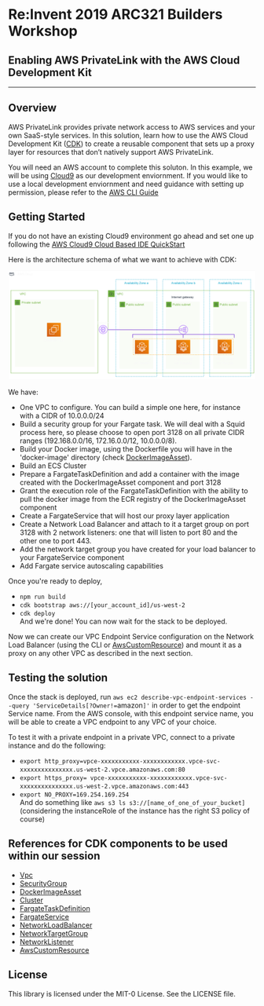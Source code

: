# Re:Invent 2019 ARC321  Builders Workshop
## Enabling AWS PrivateLink with the AWS Cloud Development Kit
---
## Overview

AWS PrivateLink provides private network access to AWS services and your own SaaS-style services. In this solution, learn how to use the AWS Cloud Development Kit ([CDK](https://aws.amazon.com/cdk/)) to create a reusable component that sets up a proxy layer for resources that don’t natively support AWS PrivateLink.

You will need an AWS account to complete this soluton.  In this example, we will be using [Cloud9](https://aws.amazon.com/cloud9/)  as our development enviornment.   If you would like to use a local development enviornment and need guidance with setting up permission, please refer to the [AWS CLI Guide](https://docs.aws.amazon.com/cli/latest/userguide/cli-chap-configure.html)


## Getting Started
If you do not have an existing Cloud9 environment go ahead and set one up following the [AWS Cloud9  Cloud Based IDE QuickStart](https://aws-quickstart.s3.amazonaws.com/quickstart-cloud9-ide/doc/aws-cloud9-cloud-based-ide.pdf)  

Here is the architecture schema of what we want to achieve with CDK:  

![Proxy layer](architecture.png)  

We have: 
 * One VPC to configure. You can build a simple one here, for instance with a CIDR of 10.0.0.0/24  
 * Build a security group for your Fargate task. We will deal with a Squid process here, so please choose to open port 3128 on all private CIDR ranges (192.168.0.0/16, 172.16.0.0/12, 10.0.0.0/8).
 * Build your Docker image, using the Dockerfile you will have in the 'docker-image' directory (check [DockerImageAsset](https://docs.aws.amazon.com/cdk/api/latest/docs/@aws-cdk_aws-ecr-assets.DockerImageAsset.html)).
 * Build an ECS Cluster
 * Prepare a FargateTaskDefinition and add a container with the image created with the DockerImageAsset component and port 3128
 * Grant the execution role of the FargateTaskDefinition with the ability to pull the docker image from the ECR registry of the DockerImageAsset component
 * Create a FargateService that will host our proxy layer application
 * Create a Network Load Balancer and attach to it a target group on port 3128 with 2 network listeners: one that will listen to port 80 and the other one to port 443.
 * Add the network target group you have created for your load balancer to your FargateService component
 * Add Fargate service autoscaling capabilities  
 
 Once you're ready to deploy,  
 * `npm run build`
 * `cdk bootstrap aws://[your_account_id]/us-west-2`
 * `cdk deploy`  
And we're done! You can now wait for the stack to be deployed.

Now we can create our VPC Endpoint Service configuration on the Network Load Balancer (using the CLI or [AwsCustomResource](https://docs.aws.amazon.com/cdk/api/latest/docs/@aws-cdk_custom-resources.AwsCustomResource.html)) and mount it as a proxy on any other VPC as described in the next section.

## Testing the solution  

Once the stack is deployed, run `aws ec2 describe-vpc-endpoint-services --query 'ServiceDetails[?Owner!=`amazon`]'` in order to get the endpoint Service name. From the AWS console, with this endpoint service name, you will be able to create a VPC endpoint to any VPC of your choice.

To test it with a private endpoint in a private VPC, connect to a private instance and do the following:
* `export http_proxy=vpce-xxxxxxxxxxx-xxxxxxxxxxxx.vpce-svc-xxxxxxxxxxxxxxx.us-west-2.vpce.amazonaws.com:80`
* `export https_proxy= vpce-xxxxxxxxxxx-xxxxxxxxxxxx.vpce-svc-xxxxxxxxxxxxxxx.us-west-2.vpce.amazonaws.com:443`
* `export NO_PROXY=169.254.169.254`  
And do something like `aws s3 ls s3://[name_of_one_of_your_bucket]` (considering the instanceRole of the instance has the right S3 policy of course)

## References for CDK components to be used within our session

 * [Vpc](https://docs.aws.amazon.com/cdk/api/latest/docs/@aws-cdk_aws-ec2.Vpc.html)
 * [SecurityGroup](https://docs.aws.amazon.com/cdk/api/latest/docs/@aws-cdk_aws-ec2.SecurityGroup.html)
 * [DockerImageAsset](https://docs.aws.amazon.com/cdk/api/latest/docs/@aws-cdk_aws-ecr-assets.DockerImageAsset.html)
 * [Cluster](https://docs.aws.amazon.com/cdk/api/latest/docs/@aws-cdk_aws-ecs.Cluster.html)
 * [FargateTaskDefinition](https://docs.aws.amazon.com/cdk/api/latest/docs/@aws-cdk_aws-ecs.FargateTaskDefinition.html)
 * [FargateService](https://docs.aws.amazon.com/cdk/api/latest/docs/@aws-cdk_aws-ecs.FargateService.html)
 * [NetworkLoadBalancer](https://docs.aws.amazon.com/cdk/api/latest/docs/@aws-cdk_aws-elasticloadbalancingv2.NetworkLoadBalancer.html)
 * [NetworkTargetGroup](https://docs.aws.amazon.com/cdk/api/latest/docs/@aws-cdk_aws-elasticloadbalancingv2.NetworkTargetGroup.html)
 * [NetworkListener](https://docs.aws.amazon.com/cdk/api/latest/docs/@aws-cdk_aws-elasticloadbalancingv2.NetworkListener.html)
 * [AwsCustomResource](https://docs.aws.amazon.com/cdk/api/latest/docs/@aws-cdk_custom-resources.AwsCustomResource.html)

## License

This library is licensed under the MIT-0 License. See the LICENSE file.


